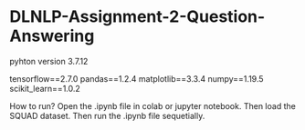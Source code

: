 # DLNLP-Assignment-2-Question-Answering

pyhton version  3.7.12

tensorflow==2.7.0
pandas==1.2.4
matplotlib==3.3.4
numpy==1.19.5
scikit_learn==1.0.2

How to run?
Open the .ipynb file in colab or jupyter notebook. Then load the SQUAD dataset. Then run the .ipynb file sequetially.
